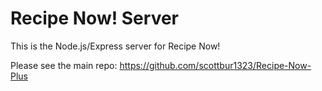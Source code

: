 # Recipe Now! Server

This is the Node.js/Express server for Recipe Now!

Please see the main repo:
https://github.com/scottbur1323/Recipe-Now-Plus
